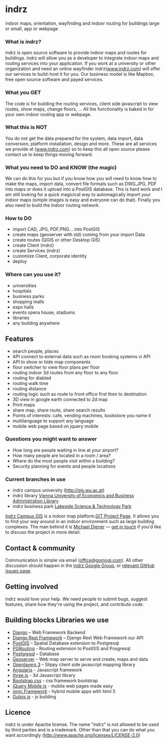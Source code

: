 # indrz
indoor maps, orientation, wayfinding and indoor routing for buildings large or small, app or webpage

### What is indrz?
indrz is open source software to provide indoor maps and routes for buildings.  indrz will allow you as a developer to integrate indoor maps and routing services into your application.  If you work at a university or other organization and need an online wayfinder indrz(www.indrz.com) will offer our services to build-host it for you.  Our business model is like Mapbox, free open source software and payed services.

### What you GET
The code is for building the routing services, client side javascript to view routes, show maps, change floors, ...  All the functionality is baked in for your own indoor routing app or webpage.  

### What this is NOT
You do not get the data prepared for the system, data import, data conversion, platform installation, design and more.  These are all services we provide at (www.indrz.com) so to keep this all open source please contact us to keep things moving forward.

### What you need to DO and KNOW (the magic)
We can do this for you but if you know how you will need to know how to make the maps, import data, convert file formats such as DWG,JPG, PDF into maps or does it upload into a PostGIS database.  This is hard work and I am still looking for a quick magicical way to automagically import your indoor maps (simple images is easy and everyone can do that).  Finally you also need to build the indoor routing network.

###  How to DO
* import CAD, JPG, PDF,PNG... into PostGIS
* create maps (geoserver with sld) coming from your import Data
* create routes (QGIS or other Desktop GIS)
* create Client (indrz)
* create Services (indrz)
* customize Client, corporate identity
* deploy


### Where can you use it?
* universities
* hospitals
* business parks
* shopping malls
* expo halls
* events opera house, stadiums
* libraries
* any building anywhere

## Features
* search people, places
* API connect to external data such as room booking systems vi API
* API to show or hide map components
* floor switcher to view floor plans per floor
* routing indoor 3d routes from any floor to any floor
* routing for diabled
* routing walk time
* routing distance
* routing logic such as route to front office first then to destination
* 3D view in google earth connected to 2d map
* Print maps
* share map, share route, share search results
* Points of interests: cafe, vending machines, bookstore you name it
* multilanguage to support any language
* mobile web page based on jquery mobile


### Questions you might want to answer
* How long are people waiting in line at your airport?
* How many people are located in a room / area?
* Where do the most people visit within a building?
* Security planning for events and people locations


### Current branches in use
* indrz campus university (http://gis.wu.ac.at)
* indrz library [Vienna University of Economics and Business Administration Library](http://gis.wu.ac.at/?key=ST%20261.w34%20G744)
* indrz business park [Lakeside Science & Technology Park](http://ws1.gomogi.com/lakeside/Firmensuche.html)

[Indrz Campus GIS](http://gomogi.com/products/campus-gis) is a indoor map platform.[GIT Project Page](http://gomogi.github.io/indrz/).  It allows you to find your way around in an indoor environment such as large building complexes. The man behind it is [Michael Diener](http://twitter.com/spatialmounty) &mdash; [get in touch](#contact--community) if you'd like to discuss the project in more detail.


## Contact & community
Communication is simple via email ([office@gomogi.com](mailto:office@gomogi.com)). All other discussion should happen in the [indrz Google Group](https://groups.google.com/forum/#!forum/indrz),  or [relevant GitHub issues page](https://github.com/gomogi/indrz/issues).

## Getting involved
indrz would love your help. We need people to submit bugs, suggest features, share how they're using the project, and contribute code.


## Building blocks Libraries we use

* [Django](http://djangoproject.com) – Web Framework Backend
* [Django Rest Framework](http://www.django-rest-framework.org) – Django Rest Web Framework our API
* [PostGIS](http://postgis.net) – Spatial Database extension to Postgresql
* [PGRouting](http://pgrouting.org) - Routing extension to PostGIS and Posgresql
* [Postgresql](http://www.postgresql.org) – Database
* [Geoserver](http://geoserver.org) – Web map server to serve and create, maps and data
* [Openlayers 3](http://openlayers.org) – Slippy client side javascript mapping library
* [Angularjs](http://angularjs.org/) - Javascript framework
* [three.js](http://threejs.org) - 3d Javascript library
* [Bootstrap css](http://bootstrap.com/) - css framework bootstrap
* [jQuery Mobile js](http://http://jquerymobile.com) - mobile web pages made easy
* [ionic Framework](http://ionicframework.com) - hybrid mobile apps with html 5
* [Gulpjs js](http://gulpjs.com) - js building 

## Licence
indrz is under Apache license.  The name "indrz" is not allowed to be used by third parties and is a trademark.  Other than that you can do what you want accordingly  (http://www.apache.org/licenses/LICENSE-2.0)

